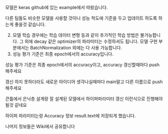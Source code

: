 모델은 keras github에 있는 example에서 따왔습니다.

다른 팀들도 비슷한 모델을 사용할 것이니 성능 척도에 기준을 두고 업데이트 하도록 하는게 좋을것 같습니다.

2)  모델 학습 경우에는 학습 데이터 변형 등과 같이 추가적인 학습 방법은 불가능합니다. 그 외에 decay 같은 optimizer의 파라미터는 수정하셔도 됩니다.
     모델 구현 부분에서는 BatchNormalization 외에는 다 사용 가능합니다.
3) 성능 평가 기준은 최종 epoch에서의 accuracy입니다.

성능 평가 기준은 최종 epoch에서의 accuracy이고, accuracy 갱신할때마다 push 해주세요 

갱신 하지 못하더라도 새로운 아이디어 생각나실때마다 main말고 다른 이름으로 push 해주세요

큰틀에서 은닉층 설계랑 잘 설계된 모델에서 하이퍼파라미터 갱신 이런식으로 진행해야 될것 같네요

하이퍼 파라미터는랑 Accuracy 정보 result.text에 저장되게 했습니다.

나머지 정보들은 Wiki에서 공유합니다
